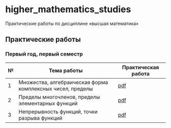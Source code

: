 # higher_mathematics_studies

Практические работы по дисциплине «высшая математика»

## Практические работы

### Первый год, первый семестр

| № | Тема работы | Практическая работа |
|---|-------------|---------------------|
| 1 | Множества, алгебраическая форма комплексных чисел, пределы | [pdf](practical_works/year_1/semester_1/practical_1/task.pdf) |
| 2 | Пределы многочленов, пределы элементарных функций | [pdf](practical_works/year_1/semester_1/practical_2/task.pdf) |
| 3 | Непрерывность функций, точки разрыва функций | [pdf](practical_works/year_1/semester_1/practical_3/task.pdf) |
